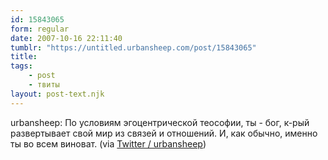 ```yaml
---
id: 15843065
form: regular
date: 2007-10-16 22:11:40
tumblr: "https://untitled.urbansheep.com/post/15843065"
title:
tags:
    - post
    - твиты
layout: post-text.njk
---
```


<p>urbansheep: По условиям эгоцентрической теософии, ты - бог, к-рый развертывает свой мир из связей и отношений. И, как обычно, именно ты во всем виноват. (via <a href="http://twitter.com/urbansheep/statuses/340525912">Twitter / urbansheep</a>)</p>


